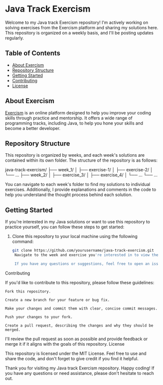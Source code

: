 # Java Track Exercism

Welcome to my Java track Exercism repository! I'm actively working on solving exercises from the Exercism platform and sharing my solutions here. This repository is organized on a weekly basis, and I'll be posting updates regularly.

## Table of Contents

- [About Exercism](#about-exercism)
- [Repository Structure](#repository-structure)
- [Getting Started](#getting-started)
- [Contributing](#contributing)
- [License](#license)

## About Exercism

[Exercism](https://exercism.io/) is an online platform designed to help you improve your coding skills through practice and mentorship. It offers a wide range of programming tracks, including Java, to help you hone your skills and become a better developer.

## Repository Structure



This repository is organized by weeks, and each week's solutions are contained within its own folder. The structure of the repository is as follows:

java-track-exercism/
├── week_1/
│ ├── exercise-1/
│ ├── exercise-2/
│ └── ...
├── week_2/
│ ├── exercise_3/
│ ├── exercise_4/
│ └── ...
└── ...


You can navigate to each week's folder to find my solutions to individual exercises. Additionally, I provide explanations and comments in the code to help you understand the thought process behind each solution.

## Getting Started

If you're interested in my Java solutions or want to use this repository to practice yourself, you can follow these steps to get started:

1. Clone this repository to your local machine using the following command:

   ```sh
   git clone https://github.com/yourusername/java-track-exercism.git
    Navigate to the week and exercise you're interested in to view the code.

    If you have any questions or suggestions, feel free to open an issue or create a pull request. I welcome feedback and improvements.

Contributing

If you'd like to contribute to this repository, please follow these guidelines:

    Fork this repository.

    Create a new branch for your feature or bug fix.

    Make your changes and commit them with clear, concise commit messages.

    Push your changes to your fork.

    Create a pull request, describing the changes and why they should be merged.

I'll review the pull request as soon as possible and provide feedback or merge it if it aligns with the goals of this repository.
License

This repository is licensed under the MIT License. Feel free to use and share the code, and don't forget to give credit if you find it helpful.

Thank you for visiting my Java track Exercism repository. Happy coding! If you have any questions or need assistance, please don't hesitate to reach out.